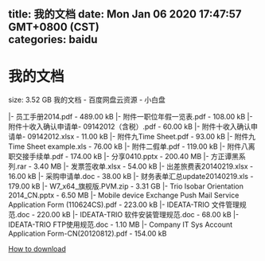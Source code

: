 
title: 我的文档
date: Mon Jan 06 2020 17:47:57 GMT+0800 (CST)    
categories: baidu
---

# 我的文档
size: 3.52 GB
 我的文档 - 百度网盘云资源 - 小白盘
 
|- 员工手册2014.pdf - 489.00 kB
|- 附件一职位年假一览表.pdf - 108.00 kB
|- 附件十收入确认申请单- 09142012（含税）.pdf - 60.00 kB
|- 附件十收入确认申请单- 09142012.xlsx - 11.00 kB
|- 附件九Time Sheet.pdf - 93.00 kB
|- 附件九Time Sheet example.xls - 76.00 kB
|- 附件二假单.pdf - 119.00 kB
|- 附件八离职交接手续单.pdf - 174.00 kB
|- 分享0410.pptx - 200.40 MB
|- 方正谭黑系列.rar - 3.40 MB
|- 发票签收单.xlsx - 54.00 kB
|- 出差旅费表20140219.xlsx - 16.00 kB
|- 采购申请单.doc - 38.00 kB
|- 财务表单汇总update20140219.xls - 179.00 kB
|- W7_x64_旗舰版.PVM.zip - 3.31 GB
|- Trio Isobar Orientation 2014_CN.pptx - 6.50 MB
|- Mobile device Exchange Push Mail Service Application Form (110624CS).pdf - 223.00 kB
|- IDEATA-TRIO 文件管理规范.doc - 220.00 kB
|- IDEATA-TRIO 软件安装管理规范.doc - 68.00 kB
|- IDEATA-TRIO FTP使用规范.doc - 1.10 MB
|- Company IT Sys Account Application Form-CN(20120812).pdf - 154.00 kB

[How to download](https://bpcam.bemobtrk.com/go/2ceec3aa-1ca2-46d6-b9ff-aaa5c184517c?jno=4001)